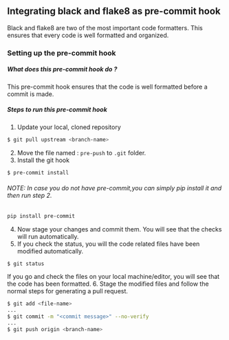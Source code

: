 ## Integrating black and flake8 as pre-commit hook

Black and flake8 are two of the most important code formatters. This ensures that every code is well formatted and organized.

### Setting up the pre-commit hook
##### What does this pre-commit hook do ?
This pre-commit hook ensures that the code is well formatted before a commit is made.

##### Steps to run this pre-commit hook
1. Update your local, cloned repository
```bash
$ git pull upstream <branch-name>
```
2. Move the file named : ```pre-push``` to ```.git``` folder.
3. Install the git hook
```bash
$ pre-commit install
```
###### NOTE: In case you do not have pre-commit,you can simply pip install it and then run step 2.
```bash
pip install pre-commit
```
4. Now stage your changes and commit them. You will see that the checks will run automatically.
5. If you check the status, you will the code related files have been modified automatically.
```bash
$ git status
```
If you go and check the files on your local machine/editor, you will see that the code has been formatted.
6. Stage the modified files and follow the normal steps for generating a pull request.
```bash
$ git add <file-name>
...
$ git commit -m "<commit message>" --no-verify
...
$ git push origin <branch-name>
```
